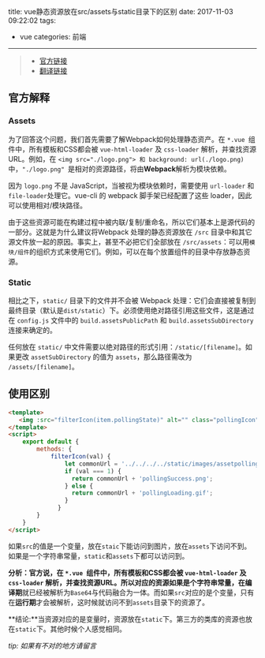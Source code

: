 title: vue静态资源放在src/assets与static目录下的区别
date: 2017-11-03 09:22:02
tags: 
- vue
categories: 前端
---
> - [官方链接](http://vuejs-templates.github.io/webpack/static.html)
> - [翻译链接](https://segmentfault.com/q/1010000009842688)

## 官方解释  
### Assets
为了回答这个问题，我们首先需要了解Webpack如何处理静态资产。在 `*.vue `组件中，所有模板和CSS都会被 `vue-html-loader` 及 `css-loader` 解析，并查找资源URL。例如，在 `<img src="./logo.png">
和 background: url(./logo.png)` 中，`"./logo.png" `是相对的资源路径，将由**Webpack**解析为模块依赖。

因为 `logo.png` 不是 JavaScript，当被视为模块依赖时，需要使用 `url-loader` 和 `file-loader`处理它。vue-cli 的 webpack 脚手架已经配置了这些 loader，因此可以使用相对/模块路径。

由于这些资源可能在构建过程中被内联/复制/重命名，所以它们基本上是源代码的一部分。这就是为什么建议将Webpack 处理的静态资源放在 `/src` 目录中和其它源文件放一起的原因。事实上，甚至不必把它们全部放在 `/src/assets`：可以用`模块/组件`的组织方式来使用它们。例如，可以在每个放置组件的目录中存放静态资源。
<!-- more -->
### Static 
相比之下，`static/` 目录下的文件并不会被 Webpack 处理：它们会直接被复制到最终目录（默认是`dist/static`）下。必须使用绝对路径引用这些文件，这是通过在 `config.js` 文件中的 `build.assetsPublicPath` 和 `build.assetsSubDirectory` 连接来确定的。

任何放在 `static/` 中文件需要以绝对路径的形式引用：`/static/[filename]`。如果更改 `assetSubDirectory` 的值为 `assets`，那么路径需改为 `/assets/[filename]`。

## 使用区别
``` html
<template>
   <img :src="filterIcon(item.pollingState)" alt="" class="pollingIcon"> 
</template>
<script>
    export default {
        methods: {
            filterIcon(val) {
                let commonUrl = '../../../../static/images/assetpolling/';
                if (val === 1) {
                  return commonUrl + 'pollingSuccess.png';
                } else {
                  return commonUrl + 'pollingLoading.gif';
                }
              }
        }
    }
</script>
```
如果`src`的值是一个变量，放在`staic`下能访问到图片，放在`assets`下访问不到。如果是一个字符串常量，`static`和`assets`下都可以访问到。  

**分析：**官方说，在 `*.vue `组件中，所有模板和CSS都会被 `vue-html-loader` 及 `css-loader` 解析，并查找资源URL。所以对应的资源如果是个字符串常量，在**编译期**就已经被解析为`Base64`与代码融合为一体。而如果`src`对应的是个变量，只有在**运行期**才会被解析，这时候就访问不到`assets`目录下的资源了。  

**结论:**当资源对应的是变量时，资源放在`static`下。第三方的类库的资源也放在`static`下。其他时候个人感觉相同。

*tip: 如果有不对的地方请留言*